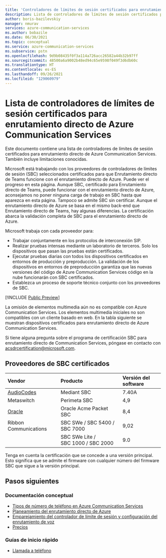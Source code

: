 ```yaml
---
title: 'Controladores de límites de sesión certificados para enrutamiento directo de Azure: Azure Communication Services'
description: Lista de controladores de límites de sesión certificados para enrutamiento directo de Azure Communication Services y limitaciones conocidas
author: boris-bazilevskiy
manager: nmurav
services: azure-communication-services
ms.author: bobazile
ms.date: 06/30/2021
ms.topic: conceptual
ms.service: azure-communication-services
ms.subservice: pstn
ms.openlocfilehash: 9d9b08435f0f3a114a726acc26582a44b32b97ff
ms.sourcegitcommit: 48500a6a9002b48ed94c65e9598f049f3d6db60c
ms.translationtype: HT
ms.contentlocale: es-ES
ms.lasthandoff: 09/26/2021
ms.locfileid: "129060979"
---
```

# <a name="list-of-session-border-controllers-certified-for-azure-communication-services-direct-routing"></a>Lista de controladores de límites de sesión certificados para enrutamiento directo de Azure Communication Services
Este documento contiene una lista de controladores de límites de sesión certificados para enrutamiento directo de Azure Communication Services. También incluye limitaciones conocidas.

Microsoft está trabajando con los proveedores de controladores de límites de sesión (SBC) seleccionados certificados para que Enrutamiento directo de Teams funcione con el enrutamiento directo de Azure. Puede ver el progreso en esta página. Aunque SBC, certificado para Enrutamiento directo de Teams, puede funcionar con el enrutamiento directo de Azure, aconsejamos no poner ninguna carga de trabajo en SBC hasta que aparezca en esta página. Tampoco se admite SBC sin certificar. Aunque el enrutamiento directo de Azure se basa en el mismo back-end que Enrutamiento directo de Teams, hay algunas diferencias. La certificación abarca la validación completa de SBC para el enrutamiento directo de Azure.

Microsoft trabaja con cada proveedor para:
- Trabajar conjuntamente en los protocolos de interconexión SIP.
- Realizar pruebas intensas mediante un laboratorio de terceros. Solo los dispositivos que pasan las pruebas están certificados.
- Ejecutar pruebas diarias con todos los dispositivos certificados en entornos de producción y preproducción. La validación de los dispositivos en entornos de preproducción garantiza que las nuevas versiones del código de Azure Communication Services código en la nube funcionarán con SBC certificados.
- Establezca un proceso de soporte técnico conjunto con los proveedores de SBC.

[!INCLUDE [Public Preview](../../includes/public-preview-include-document.md)]

La omisión de elementos multimedia aún no es compatible con Azure Communication Services. Los elementos multimedia iniciales no son compatibles con un cliente basado en web.
En la tabla siguiente se muestran dispositivos certificados para enrutamiento directo de Azure Communication Services.

Si tiene alguna pregunta sobre el programa de certificación SBC para enrutamiento directo de Communication Services, póngase en contacto con acsdrcertification@microsoft.com.

## <a name="certified-sbc-vendors"></a>Proveedores de SBC certificados

|Vendor|Producto|Versión del software|
|:--- |:--- |:--- 
|[AudioCodes](https://www.audiocodes.com/media/lbjfezwn/mediant-sbc-with-microsoft-azure-communication-services.pdf)|Mediant SBC|7.40A
|Metaswitch|Perimeta SBC|4,9|
|[Oracle](https://www.oracle.com/technical-resources/documentation/acme-packet.html)|Oracle Acme Packet SBC|8,4|
|Ribbon Communications|SBC SWe / SBC 5400 / SBC 7000|9,02|
||SBC SWe Lite / SBC 1000 / SBC 2000|9.0

Tenga en cuenta la certificación que se concede a una versión principal. Esto significa que se admite el firmware con cualquier número del firmware SBC que sigue a la versión principal.

## <a name="next-steps"></a>Pasos siguientes

### <a name="conceptual-documentation"></a>Documentación conceptual

- [Tipos de número de teléfono en Azure Communication Services](./plan-solution.md)
- [Planeamiento del enrutamiento directo de Azure](./direct-routing-infrastructure.md)
- [Emparejamiento del controlador de límite de sesión y configuración del enrutamiento de voz](./direct-routing-provisioning.md)
- [Precios](../pricing.md)

### <a name="quickstarts"></a>Guías de inicio rápido

- [Llamada a teléfono](../../quickstarts/voice-video-calling/pstn-call.md)
